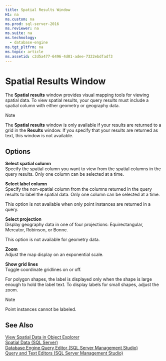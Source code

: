 ```yaml
---
title: Spatial Results Window
H1: na
ms.custom: na
ms.prod: sql-server-2016
ms.reviewer: na
ms.suite: na
ms.technology: 
  - database-engine
ms.tgt_pltfrm: na
ms.topic: article
ms.assetid: c2d5a477-6496-4d01-adee-7322ebdfadf3
---
```

# Spatial Results Window
  The **Spatial results** window provides visual mapping tools for viewing spatial data. To view spatial results, your query results must include a spatial column with either geometry or geography data.  
  
> [!NOTE]  
>  The **Spatial results** window is only available if your results are returned to a grid in the **Results** window. If you specify that your results are returned as text, this window is not available.  
  
## Options  
 **Select spatial column**  
 Specify the spatial column you want to view from the spatial columns in the query results. Only one column can be selected at a time.  
  
 **Select label column**  
 Specify the non\-spatial column from the columns returned in the query results to label the spatial data. Only one column can be selected at a time.  
  
 This option is not available when only point instances are returned in a query.  
  
 **Select projection**  
 Display geography data in one of four projections: Equirectangular, Mercator, Robinson, or Bonne.  
  
 This option is not available for geometry data.  
  
 **Zoom**  
 Adjust the map display on an exponential scale.  
  
 **Show grid lines**  
 Toggle coordinate gridlines on or off.  
  
 For polygon shapes, the label is displayed only when the shape is large enough to hold the label text. To display labels for small shapes, adjust the zoom.  
  
> [!NOTE]  
>  Point instances cannot be labeled.  
  
## See Also  
 [View Spatial Data in Object Explorer](../../Topics/TopicNameNotContainA/View-Spatial-Data-in-Object-Explorer.md)   
 [Spatial Data &#40;SQL Server&#41;](../../Topics/TopicNameNotContainA/Spatial-Data--SQL-Server-.md)   
 [Database Engine Query Editor &#40;SQL Server Management Studio&#41;](../../Topics/TopicNameNotContainA/Database-Engine-Query-Editor--SQL-Server-Management-Studio-.md)   
 [Query and Text Editors &#40;SQL Server Management Studio&#41;](../../Topics/TopicNameNotContainA/Query-and-Text-Editors--SQL-Server-Management-Studio-.md)  
  
  